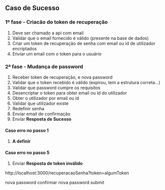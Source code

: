 ## Caso de Sucesso
### 1º fase  - Criacão do token de recuperação
1. Deve ser chamado a api com email
2. Validar que o email fornecido é válido (presente na base de dados)
3. Criar um token de recuperação de senha com email ou id de utilizador encriptados
4. Enviar um email com o token para o usuário

### 2ª fase - Mudança de password
1. Receber token de recuperação, e nova password
2. Validar que o token recebido é válido (expirou, tem a estrutura correta...)
3. Validar que password cumpre os requisitos
4. Desencriptar o token para obter email ou id do utilizador
5. Obter o utilizador por email ou id
6. Validar que utilizador existe
7. Redefinir senha
8. Enviar email de confirmação
9. Enviar **Resposta de Sucesso**

#### Caso erro no passo 1

1.  **A definir**

#### Caso erro no passo 5

1. Enviar **Resposta de token inválido**



http://localhost:3000/recuperacaoSenha?token=algumToken

nova password
confirmar nova password
submit